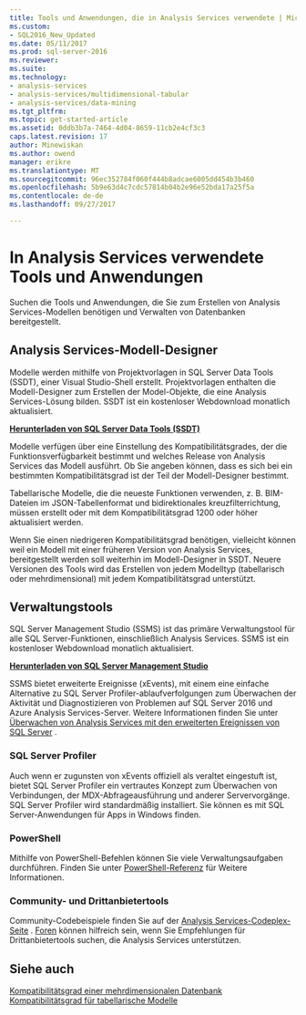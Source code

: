 ```yaml
---
title: Tools und Anwendungen, die in Analysis Services verwendete | Microsoft Docs
ms.custom:
- SQL2016_New_Updated
ms.date: 05/11/2017
ms.prod: sql-server-2016
ms.reviewer: 
ms.suite: 
ms.technology:
- analysis-services
- analysis-services/multidimensional-tabular
- analysis-services/data-mining
ms.tgt_pltfrm: 
ms.topic: get-started-article
ms.assetid: 0ddb3b7a-7464-4d04-8659-11cb2e4cf3c3
caps.latest.revision: 17
author: Minewiskan
ms.author: owend
manager: erikre
ms.translationtype: MT
ms.sourcegitcommit: 96ec352784f060f444b8adcae6005dd454b3b460
ms.openlocfilehash: 5b9e63d4c7cdc57814b04b2e96e52bda17a25f5a
ms.contentlocale: de-de
ms.lasthandoff: 09/27/2017

---
```

# <a name="tools-and-applications-used-in-analysis-services"></a>In Analysis Services verwendete Tools und Anwendungen
  Suchen die Tools und Anwendungen, die Sie zum Erstellen von Analysis Services-Modellen benötigen und Verwalten von Datenbanken bereitgestellt.  
  
## <a name="analysis-services-model-designers"></a>Analysis Services-Modell-Designer  
 Modelle werden mithilfe von Projektvorlagen in SQL Server Data Tools (SSDT), einer Visual Studio-Shell erstellt. Projektvorlagen enthalten die Modell-Designer zum Erstellen der Model-Objekte, die eine Analysis Services-Lösung bilden. SSDT ist ein kostenloser Webdownload monatlich aktualisiert.

 **[Herunterladen von SQL Server Data Tools (SSDT)](https://docs.microsoft.com/sql/ssdt/download-sql-server-data-tools-ssdt)** 
  
 Modelle verfügen über eine Einstellung des Kompatibilitätsgrades, der die Funktionsverfügbarkeit bestimmt und welches Release von Analysis Services das Modell ausführt.  Ob Sie angeben können, dass es sich bei ein bestimmten Kompatibilitätsgrad ist der Teil der Modell-Designer bestimmt.  
  
 Tabellarische Modelle, die die neueste Funktionen verwenden, z. B. BIM-Dateien im JSON-Tabellenformat und bidirektionales kreuzfilterrichtung, müssen erstellt oder mit dem Kompatibilitätsgrad 1200 oder höher aktualisiert werden.  
  
 Wenn Sie einen niedrigeren Kompatibilitätsgrad benötigen, vielleicht können weil ein Modell mit einer früheren Version von Analysis Services, bereitgestellt werden soll weiterhin im Modell-Designer in SSDT. Neuere Versionen des Tools wird das Erstellen von jedem Modelltyp (tabellarisch oder mehrdimensional) mit jedem Kompatibilitätsgrad unterstützt.   

## <a name="administrative-tools"></a>Verwaltungstools  
  
 SQL Server Management Studio (SSMS) ist das primäre Verwaltungstool für alle SQL Server-Funktionen, einschließlich Analysis Services. SSMS ist ein kostenloser Webdownload monatlich aktualisiert. 
  
**[Herunterladen von SQL Server Management Studio](../ssms/download-sql-server-management-studio-ssms.md)** 
  
 SSMS bietet erweiterte Ereignisse (xEvents), mit einem eine einfache Alternative zu SQL Server Profiler-ablaufverfolgungen zum Überwachen der Aktivität und Diagnostizieren von Problemen auf SQL Server 2016 und Azure Analysis Services-Server. Weitere Informationen finden Sie unter [Überwachen von Analysis Services mit den erweiterten Ereignissen von SQL Server](../analysis-services/instances/monitor-analysis-services-with-sql-server-extended-events.md) .  
  
### <a name="sql-server-profiler"></a>SQL Server Profiler  
 Auch wenn er zugunsten von xEvents offiziell als veraltet eingestuft ist, bietet SQL Server Profiler ein vertrautes Konzept zum Überwachen von Verbindungen, der MDX-Abfrageausführung und anderer Servervorgänge. SQL Server Profiler wird standardmäßig installiert. Sie können es mit SQL Server-Anwendungen für Apps in Windows finden.  
  
### <a name="powershell"></a>PowerShell  
 Mithilfe von PowerShell-Befehlen können Sie viele Verwaltungsaufgaben durchführen. Finden Sie unter [PowerShell-Referenz](../analysis-services/powershell/analysis-services-powershell-reference.md) für Weitere Informationen.  
  
### <a name="community-and-third-party-tools"></a>Community- und Drittanbietertools  
 Community-Codebeispiele finden Sie auf der [Analysis Services-Codeplex-Seite](http://sqlsrvanalysissrvcs.codeplex.com/) . [Foren](http://social.msdn.microsoft.com/Forums/sqlserver/home?forum=sqlanalysisservices) können hilfreich sein, wenn Sie Empfehlungen für Drittanbietertools suchen, die Analysis Services unterstützen.  
  
## <a name="see-also"></a>Siehe auch  
 [Kompatibilitätsgrad einer mehrdimensionalen Datenbank](../analysis-services/multidimensional-models/compatibility-level-of-a-multidimensional-database-analysis-services.md)   
 [Kompatibilitätsgrad für tabellarische Modelle](../analysis-services/tabular-models/compatibility-level-for-tabular-models-in-analysis-services.md)  
  
  
